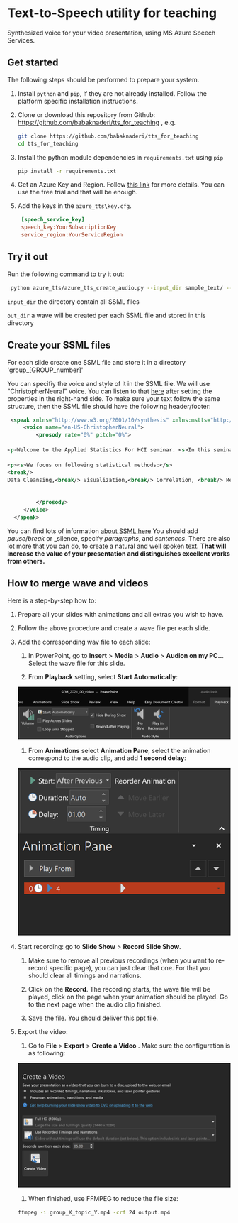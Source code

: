 # Text-to-Speech utility for teaching

Synthesized voice for your video presentation, using MS Azure Speech Services.

## Get started

The following steps should be performed to prepare your system.

1. Install `python` and `pip`, if they are not already installed. Follow the platform specific installation instructions.

1. Clone or download this repository from Github: https://github.com/babaknaderi/tts_for_teaching , e.g.

    ```bash
    git clone https://github.com/babaknaderi/tts_for_teaching
    cd tts_for_teaching
    ```

1. Install the python module dependencies in `requirements.txt` using `pip`

    ```bash
    pip install -r requirements.txt
    ```

1. Get an Azure Key and Region. Follow [this link](https://docs.microsoft.com/en-us/azure/cognitive-services/speech-service/overview) for more details. You can use the free trial and that will be enough.

1. Add the keys in the `azure_tts\key.cfg`.


   ```INI
    [speech_service_key]
    speech_key:YourSubscriptionKey
    service_region:YourServiceRegion
   ```
    
## Try it out
Run the following command to try it out: 

   ```bash
    python azure_tts/azure_tts_create_audio.py --input_dir sample_text/ --out_dir out
   ```

`input_dir` the directory contain all SSML files

`out_dir` a wave will be created per each SSML file and stored in this directory


## Create your SSML files
For each slide create one SSML file and store it in a directory 'group_[GROUP_number]'

You can specifiy the voice and style of it in the SSML file. We will use "ChristopherNeural" voice. You can listen to that [here](https://azure.microsoft.com/en-us/services/cognitive-services/text-to-speech/#features) after setting the properties in the right-hand side.
To make sure your text follow the same structure, then the SSML file should have the following header/footer:


   ```xml
    <speak xmlns="http://www.w3.org/2001/10/synthesis" xmlns:mstts="http://www.w3.org/2001/mstts" xmlns:emo="http://www.w3.org/2009/10/emotionml" version="1.0" xml:lang="en-US">
        <voice name="en-US-ChristopherNeural">
            <prosody rate="0%" pitch="0%">    
            
<p>Welcome to the Applied Statistics For HCI seminar. <s>In this seminar we focus on how to apply specific statistical methods to important research questions regarding perceived quality.</s></p>

<p><s>We focus on following statistical methods:</s> 
<break/>
Data Cleansing,<break/> Visualization,<break/> Correlation, <break/> Regression, <break/>Factor Analysis, <break/> Hypothesis Testing,<break/> Mixed Effect Models, <break/>Non-parametric tests, <break/>Clustering and Classification,<break/> Moderation, <break/>Mediation, <break/>Reliability analysis,<break/> and Structural Equation Modeling.</p>


            </prosody>            
        </voice>
     </speak>
   ```
 
You can find lots of information [about SSML here](https://docs.microsoft.com/en-us/azure/cognitive-services/speech-service/speech-synthesis-markup?tabs=csharp)
You should add _pause_/_break_ or _silence, specify _paragraphs_, and _sentences_. 
There are also lot more that you can do, to create a natural and well spoken text. **That will increase the value of your
presentation and distinguishes excellent works from others.**
 
## How to merge wave and videos
Here is a step-by-step how to:

1. Prepare all your slides with animations and all extras you wish to have.

2. Follow the above procedure and create a wave file per each slide.

3. Add the corresponding wav file to each slide:
    
    1. In PowerPoint, go to **Insert** > **Media** > **Audio** > **Audion on my PC..**. 
    Select the wave file for this slide.
    
    1.  From **Playback** setting, select **Start Automatically**:
    
    ![record](doc/1.png)
    
    1.  From **Animations** select **Animation Pane**, select the animation correspond to the audio clip, 
    and add **1 second delay**:
    
    ![record](doc/2.png)
    
4. Start recording: go to **Slide Show** > **Record Slide Show**.
    
    1.  Make sure to remove all previous recordings (when you want to re-record specific page), you can just clear that one.
    For that you should clear all timings and narrations.
    
    1. Click on the **Record**. The recording starts, the wave file will be played, click on the page when your animation should be played.
    Go to the next page when the audio clip finished.
    
    1.  Save the file. You should deliver this ppt file. 
    
5.  Export the video:
    
    1. Go to **File** > **Export** > **Create a Video** . Make sure the configuration is as following:
    
    ![record](doc/3.png)
    
    1.  When finished, use FFMPEG to reduce the file size:
     
    ```bash
    ffmpeg -i group_X_topic_Y.mp4 -crf 24 output.mp4
    ```
     
       
